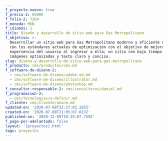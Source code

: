 ```yaml
---
f_proyecto-nuevo: true
f_precio-2: 85000
f_folio-2: 7264
f_moneda: MXN
f_idiomas: 1
title: Diseño y desarrollo de sitio web para Gas Metropolitano
f_objetivo: >-
  Desarrollar un sitio web para Gas Metropolitano moderno y eficiente que cumpla
  con los estándares actuales de optimización con el objetivo de mejorar la
  experiencia del usuario al ingresar a ella; un sitio con bajo tiempo de carga,
  imágenes optimizadas y texto claro y conciso. 
slug: diseno-y-desarrollo-de-sitio-web-para-gas-metropolitano
f_producto: cms/productos/cms.md
f_software-de-diseno-2:
  - cms/software-de-diseno/adobe-xd.md
  - cms/software-de-diseno/illustrator.md
  - cms/software-de-diseno/photoshop.md
f_consultor-responsable-2: cms/consultores/daniel.md
f_programacion-2:
  - cms/tecnologias/a-definir.md
f_cliente: cms/cliente/anuna.md
updated-on: '2020-07-08T22:27:02.285Z'
created-on: '2020-07-08T21:05:07.013Z'
published-on: '2020-12-09T19:19:07.759Z'
f_pago-por-adelantado: false
layout: '[proyectos].html'
tags: proyectos
---
```




